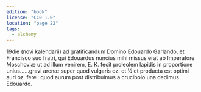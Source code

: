 ```yaml
---
edition: "book"
license: "CC0 1.0"
location: "page 22"
tags:
  - alchemy
---
```

19die (novi kalendarii) ad gratificandum Domino Edouardo
Garlando, et Francisco suo fratri, qui Edouardus nuncius mihi
missus erat ab Imperatore Moschoviæ ut ad illum venirem, E. K. fecit
proleolem lapidis in proportione unius……gravi arenæ super
quod vulgaris oz. et ½ et producta est optimi auri oz. fere : quod
aurum post distribuimus a crucibolo una dedimus Edouardo.

